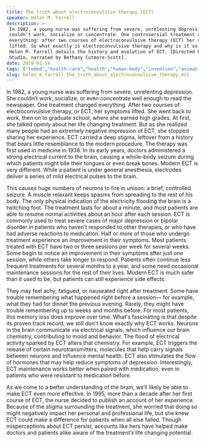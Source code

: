 ```yaml
---
title: The truth about electroconvulsive therapy (ECT)
speaker: Helen M. Farrell
description: >-
 In 1982, a young nurse was suffering from severe, unrelenting depression. She
 couldn't work, socialize or concentrate. One controversial treatment changed
 everything: after two courses of electroconvulsive therapy (ECT) her symptoms
 lifted. So what exactly is electroconvulsive therapy and why is it so stigmatized?
 Helen M. Farrell details the history and evolution of ECT. [Directed by Artrake
 Studio, narrated by Bethany Cutmore-Scott].
date: 2019-01-14
tags: ["teded","health-care","health","human-body","invention","animation","science","neuroscience","neurology","brain","mental-health","depression"]
slug: helen_m_farrell_the_truth_about_electroconvulsive_therapy_ect
---
```


In 1982, a young nurse was suffering from severe, unrelenting depression. She couldn’t
work, socialize, or even concentrate well enough to read the newspaper. One treatment
changed everything. After two courses of electroconvulsive therapy, or ECT, her symptoms
lifted. She went back to work, then on to graduate school, where she earned high grades.
At first, she talked openly about her life changing treatment. But as she realized many
people had an extremely negative impression of ECT, she stopped sharing her experience. ECT
carried a deep stigma, leftover from a history that bears little resemblance to the modern
procedure. The therapy was first used in medicine in 1938. In its early years, doctors
administered a strong electrical current to the brain, causing a whole-body seizure during
which patients might bite their tongues or even break bones. Modern ECT is very
different. While a patient is under general anesthesia, electrodes deliver a series of
mild electrical pulses to the brain.

This causes huge numbers of neurons to fire in unison: a brief, controlled seizure. A
muscle relaxant keeps spasms from spreading to the rest of his body. The only physical
indication of the electricity flooding the brain is a twitching foot. The treatment lasts
for about a minute, and most patients are able to resume normal activities about an hour
after each session. ECT is commonly used to treat severe cases of major depression or
bipolar disorder in patients who haven’t responded to other therapies, or who have had
adverse reactions to medication. Half or more of those who undergo treatment experience
an improvement in their symptoms. Most patients treated with ECT have two or three sessions
per week for several weeks. Some begin to notice an improvement in their symptoms after
just one session, while others take longer to respond. Patients often continue less
frequent treatments for several months to a year, and some need occasional maintenance
sessions for the rest of their lives. Modern ECT is much safer than it used to be, but
patients can still experience side effects.

They may feel achy, fatigued, or nauseated right after treatment. Some have trouble
remembering what happened right before a session— for example, what they had for dinner
the previous evening. Rarely, they might have trouble remembering up to weeks and months
before. For most patients, this memory loss does improve over time. What's fascinating is
that despite its proven track record, we still don't know exactly why ECT works. Neurons
in the brain communicate via electrical signals, which influence our brain chemistry, 
contributing to mood and behavior. The flood of electrical activity sparked by ECT alters
that chemistry. For example, ECT triggers the release of certain neurotransmitters, 
molecules that help carry signals between neurons and influence mental health. ECT also
stimulates the flow of hormones that may help reduce symptoms of depression. 
Interestingly, ECT maintenance works better when paired with medication, even in patients
who were resistant to medication before.

As we come to a better understanding of the brain, we’ll likely be able to make ECT even
more effective. In 1995, more than a decade after her first course of ECT, the nurse
decided to publish an account of her experience. Because of the stigma surrounding the
treatment, she worried that doing so might negatively impact her personal and professional
life, but she knew ECT could make a difference for patients when all else failed. Though
misperceptions about ECT persist, accounts like hers have helped make doctors and patients
alike aware of the treatment’s life changing potential.

<!--
ad_duration=0
event="TED-Ed"
external_start_time=0
intro_duration=0
is_subtitle_required="False"
is_talk_featured="False"
language="en"
language_swap="False"
native_language="en"
number_of_related_talks=6
number_of_speakers=1
number_of_subtitled_videos=0
number_of_tags=12
number_of_talk_download_languages=21
number_of_talk_more_resources=0
number_of_talk_recommendations=0
number_of_talks_take_actions=0
post_ad_duration=0
published_timestamp="2019-01-14 20:04:53"
recording_date="2019-01-14"
speaker_is_published=0
speaker_name="Helen M. Farrell"
talk_name="The truth about electroconvulsive therapy (ECT)"
talks_tags=["teded","health-care","health","human-body","invention","animation","science","neuroscience","neurology","brain","mental-health","depression"]
url_photo_talk="https://s3.amazonaws.com/talkstar-photos/uploads/24c9de4d-1e1d-42f7-b652-478525138222/ECT_textless_color_logo.jpg"
url_webpage="https://www.ted.com/talks/helen_m_farrell_the_truth_about_electroconvulsive_therapy_ect"
video_type_name="TED-Ed Original"
-->